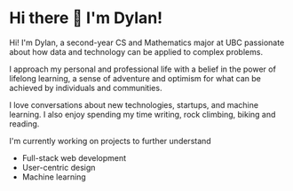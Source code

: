 <h1 style="align=center">Hi there 👋 I'm Dylan!</h1>

Hi! I'm Dylan, a second-year CS and Mathematics major at UBC passionate about how data and technology can be applied to complex problems.

I approach my personal and professional life with a belief in the power of lifelong learning, a sense of adventure and optimism for what can be achieved by individuals and communities.

I love conversations about new technologies, startups, and machine learning. I also enjoy spending my time writing, rock climbing, biking and reading.

I'm currently working on projects to further understand
- Full-stack web development
- User-centric design
- Machine learning

